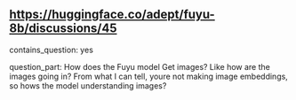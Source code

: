 ## https://huggingface.co/adept/fuyu-8b/discussions/45

contains_question: yes

question_part: How does the Fuyu model Get images?
Like how are the images going in? From what I can tell, youre not making image embeddings, so hows the model understanding images?